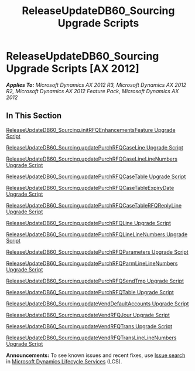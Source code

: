 ﻿---
title: ReleaseUpdateDB60_Sourcing Upgrade Scripts
TOCTitle: ReleaseUpdateDB60_Sourcing Upgrade Scripts
ms:assetid: 4ec24545-ee64-4538-a0e3-2345088f607a
ms:mtpsurl: https://msdn.microsoft.com/en-us/library/JJ685472(v=AX.60)
ms:contentKeyID: 49708176
ms.date: 05/18/2015
mtps_version: v=AX.60
---

# ReleaseUpdateDB60\_Sourcing Upgrade Scripts [AX 2012]


_**Applies To:** Microsoft Dynamics AX 2012 R3, Microsoft Dynamics AX 2012 R2, Microsoft Dynamics AX 2012 Feature Pack, Microsoft Dynamics AX 2012_

## In This Section

[ReleaseUpdateDB60\_Sourcing.initRFQEnhancementsFeature Upgrade Script](releaseupdatedb60-sourcing-initrfqenhancementsfeature-upgrade-script.md)

[ReleaseUpdateDB60\_Sourcing.updatePurchRFQCaseLine Upgrade Script](https://msdn.microsoft.com/en-us/library/dn702787\(v=ax.60\))

[ReleaseUpdateDB60\_Sourcing.updatePurchRFQCaseLineLineNumbers Upgrade Script](https://msdn.microsoft.com/en-us/library/dn702767\(v=ax.60\))

[ReleaseUpdateDB60\_Sourcing.updatePurchRFQCaseTable Upgrade Script](releaseupdatedb60-sourcing-updatepurchrfqcasetable-upgrade-script.md)

[ReleaseUpdateDB60\_Sourcing.updatePurchRFQCaseTableExpiryDate Upgrade Script](https://msdn.microsoft.com/en-us/library/dn702732\(v=ax.60\))

[ReleaseUpdateDB60\_Sourcing.updatePurchRFQCaseTableRFQReplyLine Upgrade Script](https://msdn.microsoft.com/en-us/library/dn702707\(v=ax.60\))

[ReleaseUpdateDB60\_Sourcing.updatePurchRFQLine Upgrade Script](https://msdn.microsoft.com/en-us/library/dn702778\(v=ax.60\))

[ReleaseUpdateDB60\_Sourcing.updatePurchRFQLineLineNumbers Upgrade Script](https://msdn.microsoft.com/en-us/library/dn702799\(v=ax.60\))

[ReleaseUpdateDB60\_Sourcing.updatePurchRFQParameters Upgrade Script](https://msdn.microsoft.com/en-us/library/dn702844\(v=ax.60\))

[ReleaseUpdateDB60\_Sourcing.updatePurchRFQParmLineLineNumbers Upgrade Script](https://msdn.microsoft.com/en-us/library/dn702702\(v=ax.60\))

[ReleaseUpdateDB60\_Sourcing.updatePurchRFQSendTmp Upgrade Script](https://msdn.microsoft.com/en-us/library/dn702784\(v=ax.60\))

[ReleaseUpdateDB60\_Sourcing.updatePurchRFQTable Upgrade Script](releaseupdatedb60-sourcing-updatepurchrfqtable-upgrade-script.md)

[ReleaseUpdateDB60\_Sourcing.updateVendDefaultAccounts Upgrade Script](releaseupdatedb60-sourcing-updatevenddefaultaccounts-upgrade-script.md)

[ReleaseUpdateDB60\_Sourcing.updateVendRFQJour Upgrade Script](releaseupdatedb60-sourcing-updatevendrfqjour-upgrade-script.md)

[ReleaseUpdateDB60\_Sourcing.updateVendRFQTrans Upgrade Script](https://msdn.microsoft.com/en-us/library/dn702712\(v=ax.60\))

[ReleaseUpdateDB60\_Sourcing.updateVendRFQTransLineLineNumbers Upgrade Script](https://msdn.microsoft.com/en-us/library/dn702750\(v=ax.60\))

  
**Announcements:** To see known issues and recent fixes, use [Issue search](http://go.microsoft.com/fwlink/?linkid=389258) in [Microsoft Dynamics Lifecycle Services](http://go.microsoft.com/fwlink/?linkid=306505) (LCS).

